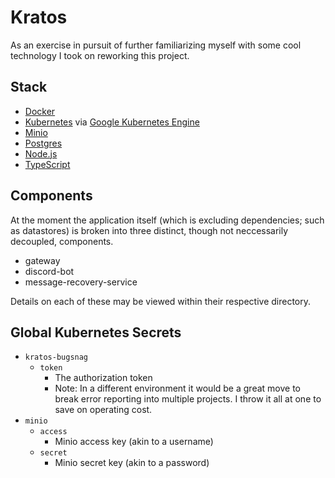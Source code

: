 # Kratos

As an exercise in pursuit of further familiarizing myself with some cool technology I took on reworking this project.

## Stack
- [Docker](https://docker.com)
- [Kubernetes](https://kubernetes.io) via [Google Kubernetes Engine](https://cloud.google.com/kubernetes-engine)
- [Minio](https://minio.io)
- [Postgres](https://www.postgresql.org)
- [Node.js](https://nodejs.org)
- [TypeScript](https://www.typescriptlang.org)


## Components

At the moment the application itself (which is excluding dependencies; such as datastores) is broken into three distinct, though not neccessarily decoupled, components.

* gateway
* discord-bot
* message-recovery-service

Details on each of these may be viewed within their respective directory.


## Global Kubernetes Secrets

* `kratos-bugsnag`
  * `token`
    * The authorization token
    * Note: In a different environment it would be a great move to break error reporting into multiple projects. I throw it all at one to save on operating cost.
* `minio`
  * `access`
    * Minio access key (akin to a username)
  * `secret`
    * Minio secret key (akin to a password)
